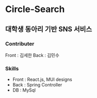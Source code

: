 # Circle-Search
## 대학생 동아리 기반 SNS 서비스

### Contributer
Front : 김세한
Back : 김민수

### Skills
 - Front : React.js, MUI designs
 - Back : Spring Controller
 - DB : MySql

